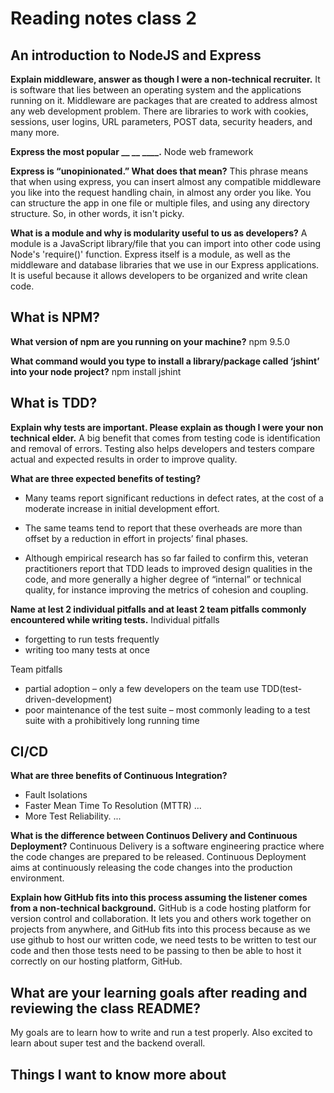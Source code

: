 # Reading notes class 2

## An introduction to NodeJS and Express

**Explain middleware, answer as though I were a non-technical recruiter.**
It is software that lies between an operating system and the applications running on it. Middleware are packages that are created to address almost any web development problem. There are libraries to work with cookies, sessions, user logins, URL parameters, POST data, security headers, and many more.

**Express the most popular __ __ ____.**
Node web framework

**Express is “unopinionated.” What does that mean?**
This phrase means that when using express, you can insert almost any compatible middleware you like into the request handling chain, in almost any order you like. You can structure the app in one file or multiple files, and using any directory structure. So, in other words, it isn't picky.

**What is a module and why is modularity useful to us as developers?**
A module is a JavaScript library/file that you can import into other code using Node's 'require()' function. Express itself is a module, as well as the middleware and database libraries that we use in our Express applications. It is useful because it allows developers to be organized and write clean code.

## What is NPM?

**What version of npm are you running on your machine?**
npm 9.5.0

**What command would you type to install a library/package called ‘jshint’ into your node project?**
npm install jshint

## What is TDD?

**Explain why tests are important. Please explain as though I were your non technical elder.**
A big benefit that comes from testing code is identification and removal of errors. Testing also helps developers and testers compare actual and expected results in order to improve quality.

**What are three expected benefits of testing?**

+ Many teams report significant reductions in defect rates, at the cost of a moderate increase in initial development effort.

+ The same teams tend to report that these overheads are more than offset by a reduction in effort in projects’ final phases.

+ Although empirical research has so far failed to confirm this, veteran practitioners report that TDD leads to improved design qualities in the code, and more generally a higher degree of “internal” or technical quality, for instance improving the metrics of cohesion and coupling.

**Name at lest 2 individual pitfalls and at least 2 team pitfalls commonly encountered while writing tests.**
Individual pitfalls

+ forgetting to run tests frequently
+ writing too many tests at once

Team pitfalls

+ partial adoption – only a few developers on the team use TDD(test-driven-development)
+ poor maintenance of the test suite – most commonly leading to a test suite with a prohibitively long running time

## CI/CD

**What are three benefits of Continuous Integration?**

+ Fault Isolations
+ Faster Mean Time To Resolution (MTTR) ...
+ More Test Reliability. ...

**What is the difference between Continuos Delivery and Continuous Deployment?**
Continuous Delivery is a software engineering practice where the code changes are prepared to be released. Continuous Deployment aims at continuously releasing the code changes into the production environment.

**Explain how GitHub fits into this process assuming the listener comes from a non-technical background.**
GitHub is a code hosting platform for version control and collaboration. It lets you and others work together on projects from anywhere, and GitHub fits into this process because as we use github to host our written code, we need tests to be written to test our code and then those tests need to be passing to then be able to host it correctly on our hosting platform, GitHub.

## What are your learning goals after reading and reviewing the class README?

My goals are to learn how to write and run a test properly. Also excited to learn about super test and the backend overall.

## Things I want to know more about
